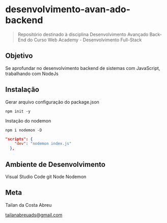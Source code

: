 # desenvolvimento-avan-ado-backend

> Repositório destinado à disciplina Desenvolvimento Avançado Back-End do Curso Web Academy - Desenvolvimento Full-Stack

## Objetivo

Se aprofundar no desenvolvimento backend de sistemas com JavaScript, trabalhando com NodeJs

<!-- ![](header.png) -->

## Instalação

Gerar arquivo configuração do package.json

```
npm init -y

```

Instação do nodemon

```
npm i nodemon -D
```

```json
"scripts": {
    "dev": "nodemon index.js"
  },
```



## Ambiente de Desenvolvimento

Visual Studio Code
git
Node
Nodemon


## Meta

Tailan da Costa Abreu   

tailanabreuads@gmail.com
